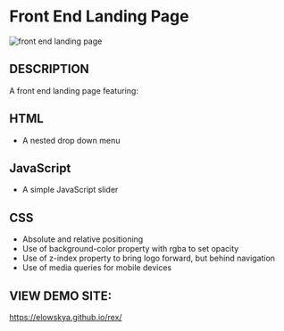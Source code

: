 <h1>Front End Landing Page</h1>
<img scr="images/rexITScreenGrabNew.PNG" alt="front end landing page"/>

<h2>DESCRIPTION</h2>
<p>A front end landing page featuring:</p>
<h2>HTML</h2>
<ul>
<li>A nested drop down menu </li>
</ul>
<h2>JavaScript</h2>
<ul>
<li>A simple JavaScript slider</li>
</ul>

<h2>CSS</h2>
<ul>
<li>Absolute and relative positioning</li>
<li>Use of background-color property with rgba to set opacity</li>
<li>Use of z-index property to bring logo forward, but behind navigation</li>
<li>Use of media queries for mobile devices</li>
</ul>

<h2>VIEW DEMO SITE:</h2>
<a href="https://elowskya.github.io/rex/">https://elowskya.github.io/rex/</a>